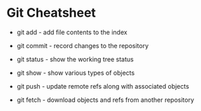 Git Cheatsheet
==============

- git add     - add file contents to the index
- git commit  - record changes to the repository

- git status  - show the working tree status
- git show    - show various types of objects

- git push    - update remote refs along with associated objects
- git fetch   - download objects and refs from another repository
